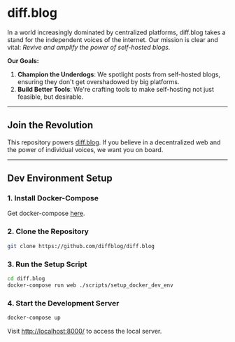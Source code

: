 # diff.blog

In a world increasingly dominated by centralized platforms, diff.blog takes a stand for the independent voices of the internet. Our mission is clear and vital: *Revive and amplify the power of self-hosted blogs.*

**Our Goals:**

1. **Champion the Underdogs**: We spotlight posts from self-hosted blogs, ensuring they don't get overshadowed by big platforms.
2. **Build Better Tools**: We're crafting tools to make self-hosting not just feasible, but desirable.

---

## Join the Revolution

This repository powers [diff.blog](https://diff.blog). If you believe in a decentralized web and the power of individual voices, we want you on board.

---

## Dev Environment Setup

### 1. **Install Docker-Compose**

Get docker-compose [here](https://docs.docker.com/compose/install/).

### 2. **Clone the Repository**

```bash
git clone https://github.com/diffblog/diff.blog
```

### 3. **Run the Setup Script**

```bash
cd diff.blog
docker-compose run web ./scripts/setup_docker_dev_env
```

### 4. **Start the Development Server**

```bash
docker-compose up
```

Visit [http://localhost:8000/](http://localhost:8000/) to access the local server.
